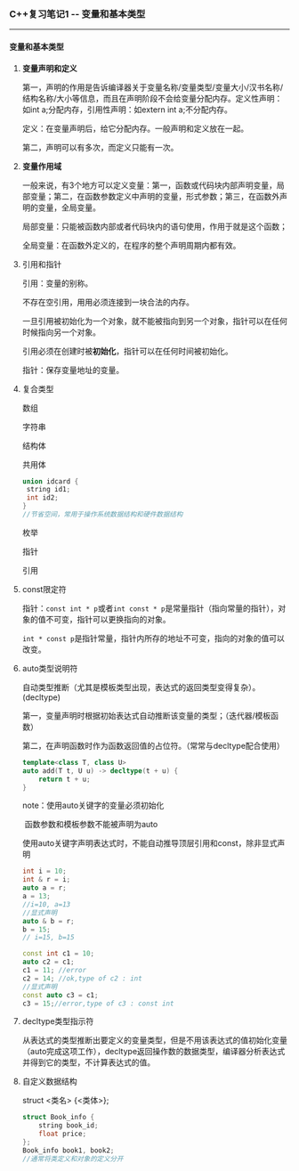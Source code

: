 ### C++复习笔记1 -- 变量和基本类型

---

#### 变量和基本类型

1. **变量声明和定义**

   第一，声明的作用是告诉编译器关于变量名称/变量类型/变量大小/汉书名称/结构名称/大小等信息，而且在声明阶段不会给变量分配内存。定义性声明：如int a;分配内存，引用性声明：如extern int a;不分配内存。

   定义：在变量声明后，给它分配内存。一般声明和定义放在一起。

   第二，声明可以有多次，而定义只能有一次。

2. **变量作用域**

    一般来说，有3个地方可以定义变量：第一，函数或代码块内部声明变量，局部变量；第二，在函数参数定义中声明的变量，形式参数；第三，在函数外声明的变量，全局变量。

   局部变量：只能被函数内部或者代码块内的语句使用，作用于就是这个函数；

   全局变量：在函数外定义的，在程序的整个声明周期内都有效。

3. 引用和指针

   引用：变量的别称。

   不存在空引用，用用必须连接到一块合法的内存。

   一旦引用被初始化为一个对象，就不能被指向到另一个对象，指针可以在任何时候指向另一个对象。

   引用必须在创建时被**初始化**，指针可以在任何时间被初始化。

   指针：保存变量地址的变量。

4. 复合类型

   数组

   字符串

   结构体

   共用体

   ```cpp
   union idcard {
   	string id1;
   	int id2;
   }
   //节省空间，常用于操作系统数据结构和硬件数据结构
   ```

   枚举

   指针

   引用

5. const限定符

    指针：`const int * p`或者`int const * p`是常量指针（指向常量的指针），对象的值不可变，指针可以更换指向的对象。

    `int * const p`是指针常量，指针内所存的地址不可变，指向的对象的值可以改变。

6. auto类型说明符

    自动类型推断（尤其是模板类型出现，表达式的返回类型变得复杂）。(decltype)

    第一，变量声明时根据初始表达式自动推断该变量的类型；（迭代器/模板函数）

    第二，在声明函数时作为函数返回值的占位符。（常常与decltype配合使用）

    ```cpp
    template<class T, class U>
    auto add(T t, U u) -> decltype(t + u) {
        return t + u;
    }
    ```

    note：使用auto关键字的变量必须初始化

    ​			函数参数和模板参数不能被声明为auto

    ​			使用auto关键字声明表达式时，不能自动推导顶层引用和const，除非显式声明

    ```cpp
    int i = 10;
    int & r = i;
    auto a = r;
    a = 13;
    //i=10, a=13
    //显式声明
    auto & b = r;
    b = 15;
    // i=15, b=15
    ```

    ```cpp
    const int c1 = 10;
    auto c2 = c1;
    c1 = 11; //error
    c2 = 14; //ok,type of c2 : int
    //显式声明
    const auto c3 = c1;
    c3 = 15;//error,type of c3 : const int
    ```

7. decltype类型指示符

    从表达式的类型推断出要定义的变量类型，但是不用该表达式的值初始化变量（auto完成这项工作），decltype返回操作数的数据类型，编译器分析表达式并得到它的类型，不计算表达式的值。

8. 自定义数据结构

    struct <类名> {<类体>};

    ```cpp
    struct Book_info {
        string book_id;
        float price;
    };
    Book_info book1, book2;
    //通常将类定义和对象的定义分开
    ```

    